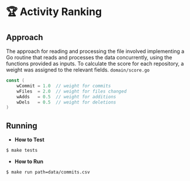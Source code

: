 # 🏆 Activity Ranking

## Approach
The approach for reading and processing the file involved implementing a Go routine that reads and processes the data concurrently, using the functions provided as inputs.
To calculate the score for each repository, a weight was assigned to the relevant fields.
```domain/score.go```
```go
const (
    wCommit = 1.0  // weight for commits
    wFiles  = 2.0  // weight for files changed
    wAdds   = 0.5  // weight for additions
    wDels   = 0.5  // weight for deletions
)
```

## Running

* **How to Test**
```bash
$ make tests
```

* **How to Run**
```bash
$ make run path=data/commits.csv
```